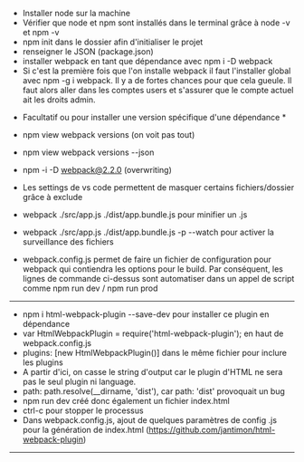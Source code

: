 - Installer node sur la machine
- Vérifier que node et npm sont installés dans le terminal grâce à node -v et npm -v 
- npm init dans le dossier afin d'initialiser le projet
- renseigner le JSON (package.json)
- installer webpack en tant que dépendance avec npm i -D webpack
- Si c'est la première fois que l'on installe webpack il faut l'installer global avec npm -g i webpack. Il y a de fortes chances pour que cela gueule. Il faut alors aller dans les comptes users et s'assurer que le compte actuel ait les droits admin.

* Facultatif ou pour installer une version spécifique d'une dépendance *
- npm view webpack versions (on voit pas tout)
- npm view webpack versions --json
- npm -i -D webpack@2.2.0 (overwriting)

- Les settings de vs code permettent de masquer certains fichiers/dossier grâce à exclude

- webpack ./src/app.js ./dist/app.bundle.js pour minifier un .js 
- webpack ./src/app.js ./dist/app.bundle.js -p --watch pour activer la surveillance des fichiers
- webpack.config.js permet de faire un fichier de configuration pour webpack qui contiendra les options pour le build. Par conséquent, les lignes de commande ci-dessus sont automatiser dans un appel de script comme npm run dev / npm run prod

---------------------------------------------------------------------------------------------------

- npm i html-webpack-plugin --save-dev pour installer ce plugin en dépendance
- var HtmlWebpackPlugin = require('html-webpack-plugin'); en haut de webpack.config.js
- plugins: [new HtmlWebpackPlugin()] dans le même fichier pour inclure les plugins
- A partir d'ici, on casse le string d'output car le plugin d'HTML ne sera pas le seul plugin ni language.
- path: path.resolve(__dirname, 'dist'), car path: 'dist' provoquait un bug
- npm run dev créé donc également un fichier index.html
- ctrl-c pour stopper le processus
- Dans webpack.config.js, ajout de quelques paramètres de config .js pour la génération de index.html 
(https://github.com/jantimon/html-webpack-plugin)

---------------------------------------------------------------------------------------------------